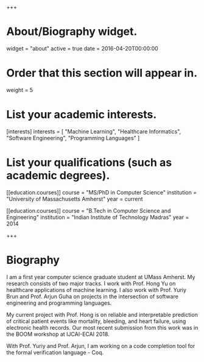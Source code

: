 +++
# About/Biography widget.
widget = "about"
active = true
date = 2016-04-20T00:00:00

# Order that this section will appear in.
weight = 5

# List your academic interests.
[interests]
  interests = [
    "Machine Learning",
    "Healthcare Informatics",
    "Software Engineering",
    "Programming Languages"
  ]

# List your qualifications (such as academic degrees).
[[education.courses]]
  course = "MS/PhD in Computer Science"
  institution = "University of Massachusetts Amherst"
  year = current

[[education.courses]]
  course = "B.Tech in Computer Science and Engineering"
  institution = "Indian Institute of Technology Madras"
  year = 2014
 
+++

# Biography

I am a first year computer science graduate student at UMass Amherst. My research consists of two major tracks. I work with Prof. Hong Yu on healthcare applications of machine learning. I also work with Prof. Yuriy Brun and Prof. Arjun Guha on projects in the intersection of software engineering and programming languages. 

My current project with Prof. Hong is on reliable and interpretable prediction of critical patient events like mortality, bleeding, and heart failure, using electronic health records. Our most recent submission from this work was in the BOOM workshop at IJCAI-ECAI 2018.

With Prof. Yuriy and Prof. Arjun, I am working on a code completion tool for the formal verification language - Coq.
